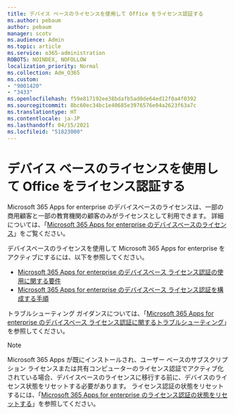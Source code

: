 ```yaml
---
title: デバイス ベースのライセンスを使用して Office をライセンス認証する
ms.author: pebaum
author: pebaum
manager: scotv
ms.audience: Admin
ms.topic: article
ms.service: o365-administration
ROBOTS: NOINDEX, NOFOLLOW
localization_priority: Normal
ms.collection: Adm_O365
ms.custom:
- "9001420"
- "3433"
ms.openlocfilehash: f59e817192ee38bdafb5ad0de64ed12f0a4f0392
ms.sourcegitcommit: 8bc60ec34bc1e40685e3976576e04a2623f63a7c
ms.translationtype: HT
ms.contentlocale: ja-JP
ms.lasthandoff: 04/15/2021
ms.locfileid: "51823000"
---
```

# <a name="activating-office-using-device-based-licensing"></a>デバイス ベースのライセンスを使用して Office をライセンス認証する

Microsoft 365 Apps for enterprise のデバイスベースのライセンスは、一部の商用顧客と一部の教育機関の顧客のみがライセンスとして利用できます。 詳細については、「[Microsoft 365 Apps for enterprise のデバイスベースのライセンス](https://docs.microsoft.com/deployoffice/device-based-licensing)」をご覧ください。

デバイスベースのライセンスを使用して Microsoft 365 Apps for enterprise をアクティブにするには、以下を参照してください。

- [Microsoft 365 Apps for enterprise のデバイスベース ライセンス認証の使用に関する要件](https://docs.microsoft.com/deployoffice/device-based-licensing#requirements-for-using-device-based-licensing-for-microsoft-365-apps-for-enterprise)
- [Microsoft 365 Apps for enterprise のデバイスベース ライセンス認証を構成する手順](https://docs.microsoft.com/deployoffice/device-based-licensing#steps-to-configure-device-based-licensing-for-microsoft-365-apps-for-enterprise)

トラブルシューティング ガイダンスについては、「[Microsoft 365 Apps for enterprise のデバイスベース ライセンス認証に関するトラブルシューティング](https://docs.microsoft.com/deployoffice/device-based-licensing#troubleshoot-device-based-licensing-for-microsoft-365-apps-for-enterprise)」を参照してください。

> [!NOTE]
> Microsoft 365 Apps が既にインストールされ、ユーザー ベースのサブスクリプション ライセンスまたは共有コンピューターのライセンス認証でアクティブ化されている場合、デバイスベースのライセンスに移行する前に、デバイスのライセンス状態をリセットする必要があります。 ライセンス認証の状態をリセットするには、「[Microsoft 365 Apps for enterprise のライセンス認証の状態をリセットする](https://docs.microsoft.com/office/troubleshoot/activation/reset-office-365-proplus-activation-state)」を参照してください。
